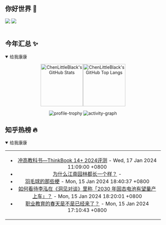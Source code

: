 ## 你好世界 👋

[![](https://img.shields.io/badge/@ChenLittleBlack-1a6c81?style=flat&logo=java&logoColor=1a6c81&label=Java&colorA=ffffff)](https://www.java.com/)
[![](https://img.shields.io/badge/@ChenLittleBlack-41b883?style=flat&logo=vuedotjs&logoColor=41b883&label=Vue&colorA=ffffff)](https://cn.vuejs.org/)

<div align="center">

<img alt="" src="https://readme-typing-svg.herokuapp.com?font=Consolas&center=true&vCenter=true&width=800&height=60&lines=The+traveler+often+arrives%2C+and+the+doer+often+succeeds.">
<img width="800"  height="3" alt="" src="https://camo.githubusercontent.com/82291b0fe831bfc6781e07fc5090cbd0a8b912bb8b8d4fec0696c881834f81ac/68747470733a2f2f70726f626f742e6d656469612f394575424971676170492e676966">

</div>


## 今年汇总 ✨

<details open>

<summary>给我康康</summary>

<div align="center">

<img height="137px" alt="ChenLittleBlack's GitHub Stats" src="https://github-readme-stats-roan-delta.vercel.app/api?username=ChenLittleBlack&hide_title=false&hide_border=true&show_icons=true&include_all_commits=true&line_height=21&bg_color=0,EC6C6C,FFD479,FFFC79,73FA79&theme=graywhite&locale=cn" /><img align="" height="137px" alt="ChenLittleBlack's GitHub Top Langs" src="https://github-readme-stats-roan-delta.vercel.app/api/top-langs/?username=ChenLittleBlack&hide_title=false&hide_border=true&layout=compact&bg_color=0,73FA79,73FDFF,D783FF&theme=graywhite&locale=cn" />

<img alt="profile-trophy" src="https://github-profile-trophy.vercel.app/?username=ChenLittleBlack&theme=algolia&column=-1" />

<img alt="activity-graph" src="https://activity-graph.herokuapp.com/graph?username=ChenLittleBlack&theme=github" />

</div>

</details>


## 知乎热榜 🔥

<details open>

<summary>给我康康</summary>

<div align="center">

<table style="height: 300px;">
<tr>
<td align="center" valign="middle">

<!-- START_SECTION:blog -->
* <a href='http://zhuanlan.zhihu.com/p/652181681?utm_campaign=rss&utm_medium=rss&utm_source=rss&utm_content=title' target='_blank'>冲高教科书—ThinkBook 14+ 2024评测</a> - Wed, 17 Jan 2024 11:09:00 +0800
* <a href='http://zhuanlan.zhihu.com/p/673080365?utm_campaign=rss&utm_medium=rss&utm_source=rss&utm_content=title' target='_blank'>为什么江南园林都长一个样？</a> - 
* <a href='http://zhuanlan.zhihu.com/p/563084036?utm_campaign=rss&utm_medium=rss&utm_source=rss&utm_content=title' target='_blank'>羽毛球的那些梗</a> - Mon, 15 Jan 2024 18:40:37 +0800
* <a href='http://www.zhihu.com/question/636100697/answer/3353572644?utm_campaign=rss&utm_medium=rss&utm_source=rss&utm_content=title' target='_blank'>如何看待李泓在《洞见对谈》里称「2030 年固态电池有望量产上车」？</a> - Mon, 15 Jan 2024 18:20:01 +0800
* <a href='http://www.zhihu.com/question/504612899/answer/3358524036?utm_campaign=rss&utm_medium=rss&utm_source=rss&utm_content=title' target='_blank'>职业教育的春天是不是已经来了？</a> - Mon, 15 Jan 2024 17:10:43 +0800
<!-- END_SECTION:blog -->

</td>
</tr>
</table>

</div>
</details>
